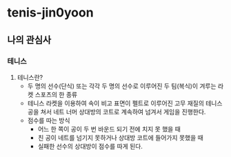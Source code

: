 # tenis-jin0yoon
## 나의 관심사
### 테니스
1. 테니스란?
	- 두 명의 선수(단식) 또는 각각 두 명의 선수로 이루어진 두 팀(복식)이 겨루는 라켓 스포츠의 한 종류
	- 테니스 라켓을 이용하여 속이 비고 표면이 펠트로 이루어진 고무 재질의 테니스공을 쳐서 네트 너머 상대방의 코트로 계속하여 넘겨서 게임을 진행한다.
	-  점수를 따는 방식
		- 어느 한 쪽이 공이 두 번 바운드 되기 전에 치지 못 했을 때
		- 친 공이 네트를 넘기지 못하거나 상대방 코트에 들어가지 못했을 때 
		- 실패한 선수의 상대방이 점수를 따게 된다.
